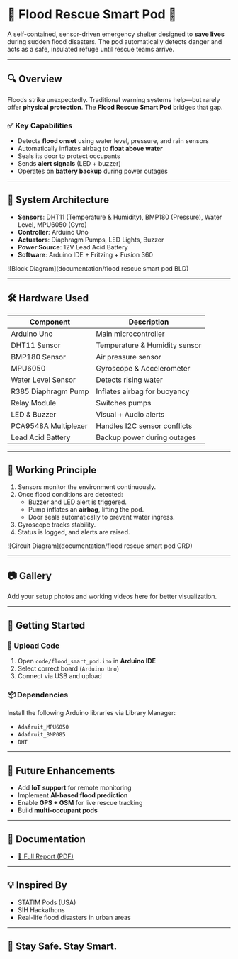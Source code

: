 # 🌊 Flood Rescue Smart Pod 🚨

A self-contained, sensor-driven emergency shelter designed to **save lives** during sudden flood disasters. The pod automatically detects danger and acts as a safe, insulated refuge until rescue teams arrive.

---

## 🔍 Overview

Floods strike unexpectedly. Traditional warning systems help—but rarely offer **physical protection**. The **Flood Rescue Smart Pod** bridges that gap.

### ✅ Key Capabilities

- Detects **flood onset** using water level, pressure, and rain sensors
- Automatically inflates airbag to **float above water**
- Seals its door to protect occupants
- Sends **alert signals** (LED + buzzer)
- Operates on **battery backup** during power outages

---

## 🧠 System Architecture

- **Sensors**: DHT11 (Temperature & Humidity), BMP180 (Pressure), Water Level, MPU6050 (Gyro)
- **Controller**: Arduino Uno
- **Actuators**: Diaphragm Pumps, LED Lights, Buzzer
- **Power Source**: 12V Lead Acid Battery
- **Software**: Arduino IDE + Fritzing + Fusion 360

![Block Diagram](documentation/flood rescue smart pod BLD)

---

## 🛠️ Hardware Used

| Component              | Description                             |
|------------------------|-----------------------------------------|
| Arduino Uno            | Main microcontroller                    |
| DHT11 Sensor           | Temperature & Humidity sensor           |
| BMP180 Sensor          | Air pressure sensor                     |
| MPU6050                | Gyroscope & Accelerometer               |
| Water Level Sensor     | Detects rising water                    |
| R385 Diaphragm Pump    | Inflates airbag for buoyancy            |
| Relay Module           | Switches pumps                          |
| LED & Buzzer           | Visual + Audio alerts                   |
| PCA9548A Multiplexer   | Handles I2C sensor conflicts            |
| Lead Acid Battery      | Backup power during outages             |

---

## 🧪 Working Principle

1. Sensors monitor the environment continuously.
2. Once flood conditions are detected:
   - Buzzer and LED alert is triggered.
   - Pump inflates an **airbag**, lifting the pod.
   - Door seals automatically to prevent water ingress.
3. Gyroscope tracks stability.
4. Status is logged, and alerts are raised.

![Circuit Diagram](documentation/flood rescue smart pod CRD)

---

## 📷 Gallery

Add your setup photos and working videos here for better visualization.

---

## 🚀 Getting Started

### 🔧 Upload Code

1. Open `code/flood_smart_pod.ino` in **Arduino IDE**
2. Select correct board (`Arduino Uno`)
3. Connect via USB and upload

### 📦 Dependencies

Install the following Arduino libraries via Library Manager:

- `Adafruit_MPU6050`
- `Adafruit_BMP085`
- `DHT`

---

## 📌 Future Enhancements

- Add **IoT support** for remote monitoring
- Implement **AI-based flood prediction**
- Enable **GPS + GSM** for live rescue tracking
- Build **multi-occupant pods**

---

## 📄 Documentation

- [📘 Full Report (PDF)](documentation/floodrescuesmartpod.pdf)

---

## 💡 Inspired By

- STATIM Pods (USA)
- SIH Hackathons
- Real-life flood disasters in urban areas

---

## 🛟 Stay Safe. Stay Smart.
